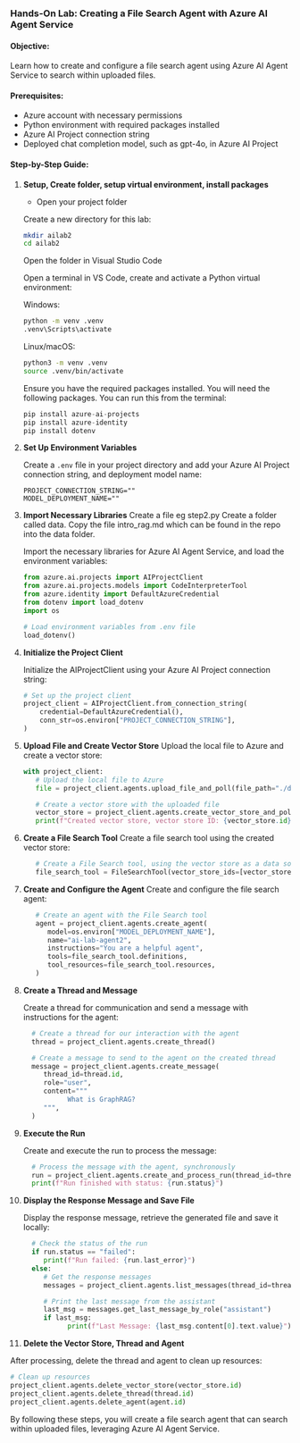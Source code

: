### Hands-On Lab: Creating a File Search Agent with Azure AI Agent Service

#### Objective:
Learn how to create and configure a file search agent using Azure AI Agent Service to search within uploaded files.

#### Prerequisites:
- Azure account with necessary permissions
- Python environment with required packages installed
- Azure AI Project connection string
- Deployed chat completion model, such as gpt-4o, in Azure AI Project

#### Step-by-Step Guide:

1. **Setup, Create folder, setup virtual environment, install packages**


	- Open your project folder

	Create a new directory for this lab:
	```bash
	mkdir ailab2
	cd ailab2
	```
	Open the folder in Visual Studio Code

	Open a terminal in VS Code, create and activate a Python virtual environment:

	Windows:
	```cmd
	python -m venv .venv
	.venv\Scripts\activate
	```

	Linux/macOS:
	```bash
	python3 -m venv .venv
	source .venv/bin/activate
	```


	Ensure you have the required packages installed. You will need the following packages. You can run this from the terminal:

	```python
	pip install azure-ai-projects
	pip install azure-identity
	pip install dotenv
	```


2. **Set Up Environment Variables**

	Create a `.env` file in your project directory and add your Azure AI Project connection string, and deployment model name:
	```plaintext
	PROJECT_CONNECTION_STRING=""
	MODEL_DEPLOYMENT_NAME=""
	```

3. **Import Necessary Libraries**
   Create a file eg step2.py
   Create a folder called data. Copy the file intro_rag.md which can be found in the repo into the data folder.

	Import the necessary libraries for Azure AI Agent Service, and load the environment variables:
	```python
	from azure.ai.projects import AIProjectClient
	from azure.ai.projects.models import CodeInterpreterTool
	from azure.identity import DefaultAzureCredential
	from dotenv import load_dotenv
	import os
	
	# Load environment variables from .env file
	load_dotenv()
	```

4. **Initialize the Project Client**

	Initialize the AIProjectClient using your Azure AI Project connection string:
	```python
	# Set up the project client
	project_client = AIProjectClient.from_connection_string(
		credential=DefaultAzureCredential(),
		conn_str=os.environ["PROJECT_CONNECTION_STRING"],
	)
	```

5. **Upload File and Create Vector Store**
   Upload the local file to Azure and create a vector store:
   ```python
   with project_client:
      # Upload the local file to Azure
      file = project_client.agents.upload_file_and_poll(file_path="./data/intro_rag.md", purpose="assistants")

      # Create a vector store with the uploaded file
      vector_store = project_client.agents.create_vector_store_and_poll(file_ids=[file.id], name="sample_vector_store")
      print(f"Created vector store, vector store ID: {vector_store.id}")
   ```

6. **Create a File Search Tool**
   Create a file search tool using the created vector store:
   ```python
      # Create a File Search tool, using the vector store as a data source
      file_search_tool = FileSearchTool(vector_store_ids=[vector_store.id])
   ```

7. **Create and Configure the Agent**
   Create and configure the file search agent:
   ```python
      # Create an agent with the File Search tool
      agent = project_client.agents.create_agent(
         model=os.environ["MODEL_DEPLOYMENT_NAME"],
         name="ai-lab-agent2",
         instructions="You are a helpful agent",
         tools=file_search_tool.definitions,
         tool_resources=file_search_tool.resources,
      )
   ```

8. **Create a Thread and Message**

	Create a thread for communication and send a message with instructions for the agent:
	```python
      # Create a thread for our interaction with the agent
      thread = project_client.agents.create_thread()

      # Create a message to send to the agent on the created thread
      message = project_client.agents.create_message(
         thread_id=thread.id,
         role="user",
         content="""
               What is GraphRAG?
         """,
      )
	```

9. **Execute the Run**

	Create and execute the run to process the message:
	```python
      # Process the message with the agent, synchronously
      run = project_client.agents.create_and_process_run(thread_id=thread.id, agent_id=agent.id)
      print(f"Run finished with status: {run.status}")
	```

10. **Display the Response Message and Save File**

	Display the response message, retrieve the generated file and save it locally:
	```python
      # Check the status of the run
      if run.status == "failed":
         print(f"Run failed: {run.last_error}")
      else:
         # Get the response messages
         messages = project_client.agents.list_messages(thread_id=thread.id)

         # Print the last message from the assistant
         last_msg = messages.get_last_message_by_role("assistant")
         if last_msg:
               print(f"Last Message: {last_msg.content[0].text.value}")
	```

11. **Delete the Vector Store, Thread and Agent**

   After processing, delete the thread and agent to clean up resources:
   ```python
   # Clean up resources
   project_client.agents.delete_vector_store(vector_store.id)
   project_client.agents.delete_thread(thread.id)
   project_client.agents.delete_agent(agent.id)
   ```

By following these steps, you will create a file search agent that can search within uploaded files, leveraging Azure AI Agent Service.